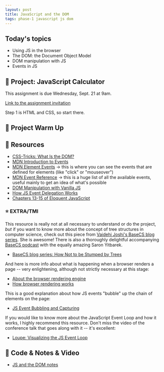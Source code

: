 ```yaml
---
layout: post
title: JavaScript and the DOM
tags: phase-1 javascript js dom
---
```


## Today's topics

- Using JS in the browser
- The DOM: the Document Object Model
- DOM manipulation with JS
- Events in JS

## 🎯 Project: JavaScript Calculator

This assignment is due Wednesday, Sept. 21 at 9am.

[Link to the assignment invitation](https://classroom.github.com/a/j6Lt3pH0)

Step 1 is HTML and CSS, so start there. 

## 🌊 Project Warm Up



<!-- Here's a warmup for the calculator.

Using [this CodePen](https://codepen.io/amygori/pen/PoOzpKx), do the following tasks:

1. When the user clicks on the box, log “CLICKED” to the console.
2. When the user clicks on the box, the box turns teal. Use the already defined CSS class “teal” and add it to the classList of the box like we did in class.
3. Now make it so that when the user clicks on the box once, it turns teal, and if clicked again it turns back to the original color. You’re adding and removing classes, and “toggle” might be helpful here.
4. Edit the HTML to show a number inside the box.
5. When the user clicks on the box, log the number to the console (there’s a console section at the bottom of CodePen that will display console.logs)
6. Edit the HTML to add a second box with a different number.
7. When the user clicks on the box, log the number of the clicked box to the console.
8. Make sure it works correctly for both boxes. -->

## 🔖 Resources

- [CSS-Tricks: What Is the DOM?](https://css-tricks.com/dom/)
- [MDN Introduction to Events](https://developer.mozilla.org/en-US/docs/Learn/JavaScript/Building_blocks/Events)
- [MDN Element Events](https://developer.mozilla.org/en-US/docs/Web/API/Element#events) -> this is where you can see the events that are defined for elements (like "click" or "mouseover")
- [MDN Event Reference](https://developer.mozilla.org/en-US/docs/Web/Events) -> this is a huge list of all the available events, useful mainly to get an idea of what's possible
- [DOM Manipulation with Vanilla JS](https://www.sitepoint.com/dom-manipulation-vanilla-javascript-no-jquery/)
- [How JS Event Delegation Works](https://davidwalsh.name/event-delegate)
- [Chapters 13-15 of Eloquent JavaScript](https://eloquentjavascript.net/)

### ⭐️ EXTRA/TMI

This resource is really not at all necessary to understand or do the project, _but_ if you want to know more about the concept of tree structures in computer science, check out this piece from [Vaidehi Joshi's BaseCS blog series](https://medium.com/basecs). She is awesome! There is also a thoroughly delightful accompanying [BaseCS podcast](https://www.codenewbie.org/basecs) with the equally amazing Saron Yitbarek.

- [BaseCS blog series: How Not to be Stumped by Trees](https://medium.com/basecs/how-to-not-be-stumped-by-trees-5f36208f68a7)

And here is more info about what is happening when a browser renders a page -- very enlightening, although not strictly necessary at this stage:

- [About the browser rendering engine](https://www.html5rocks.com/en/tutorials/internals/howbrowserswork/#The_rendering_engine)
- [How browser rendering works](https://blog.logrocket.com/how-browser-rendering-works-behind-the-scenes-6782b0e8fb10/)

This is a good explanation about how JS events "bubble" up the chain of elements on the page:

- [JS Event Bubbling and Capturing](https://javascript.info/bubbling-and-capturing)

If you would like to know more about the JavaScript Event Loop and how it works, I highly recommend this resource. Don't miss the video of the conference talk that goes along with it -- it's excellent:

- [Loupe: Visualizing the JS Event Loop](http://latentflip.com/loupe)

## 🦉 Code & Notes & Video

<!-- - [Function Examples from morning class](https://github.com/Momentum-Team-11/example-js-functions) -->
- [JS and the DOM notes](https://github.com/Momentum-Team-15/notes/blob/main/js-dom.md)
<!-- - [Afternoon class video on working with the DOM](https://us02web.zoom.us/rec/share/-VUwWMh-TQBavQfDfryAdO53P784x2Xc9W7CFWAbLkiCCvEW3_gYTnZ0JK8twzan.enM9t563iVCE2HnW) Access Passcode: 4tjG9+!R -->
